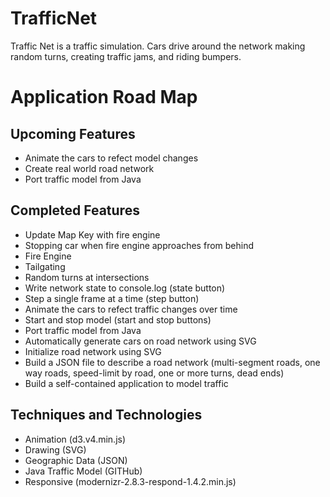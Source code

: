 # TrafficNet
Traffic Net is a traffic simulation. Cars drive around the network making random turns, creating traffic jams, and riding bumpers. 

# Application Road Map

## Upcoming Features

* Animate the cars to refect model changes
* Create real world road network
* Port traffic model from Java
## Completed Features

* Update Map Key with fire engine
* Stopping car when fire engine approaches from behind
* Fire Engine
* Tailgating
* Random turns at intersections
* Write network state to console.log (state button)
* Step a single frame at a time (step button)
* Animate the cars to refect traffic changes over time
* Start and stop model (start and stop buttons)
* Port traffic model from Java
* Automatically generate cars on road network using SVG
* Initialize road network using SVG
* Build a JSON file to describe a road network (multi-segment roads, one way roads, speed-limit by road, one or more turns, dead ends)
* Build a self-contained application to model traffic
## Techniques and Technologies

* Animation (d3.v4.min.js)
* Drawing (SVG)
* Geographic Data (JSON)
* Java Traffic Model (GITHub)
* Responsive (modernizr-2.8.3-respond-1.4.2.min.js)
